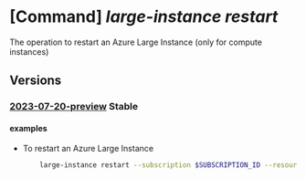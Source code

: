 # [Command] _large-instance restart_

The operation to restart an Azure Large Instance (only for compute instances)

## Versions

### [2023-07-20-preview](/Resources/mgmt-plane/L3N1YnNjcmlwdGlvbnMve30vcmVzb3VyY2Vncm91cHMve30vcHJvdmlkZXJzL21pY3Jvc29mdC5henVyZWxhcmdlaW5zdGFuY2UvYXp1cmVsYXJnZWluc3RhbmNlcy97fS9yZXN0YXJ0/2023-07-20-preview.xml) **Stable**

<!-- mgmt-plane /subscriptions/{}/resourcegroups/{}/providers/microsoft.azurelargeinstance/azurelargeinstances/{}/restart 2023-07-20-preview -->

#### examples

- To restart an Azure Large Instance
    ```bash
        large-instance restart --subscription $SUBSCRIPTION_ID --resource-group $RESOURCE_GROUP --instance-name $INSTANCE_NAME
    ```
